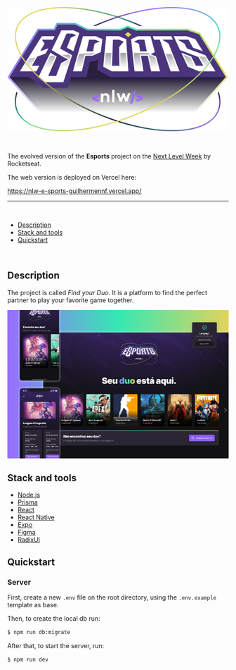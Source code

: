 <p align="center">
<img src="./web/src/assets/logo-nlw-esports.svg" alt="Next Level Week Esports Logo"/></p>

<br>

The evolved version of the **Esports** project on the [Next Level Week](https://lp.rocketseat.com.br/nlw) by Rocketseat.

The web version is deployed on Vercel here:

https://nlw-e-sports-guilhermennf.vercel.app/

<hr>
<br>

-   [Description](#description)
-   [Stack and tools](#stack-and-tools)
-   [Quickstart](#quickstart)

<br>

## Description

The project is called _Find your Duo_.
It is a platform to find the perfect partner to play your favorite game together.

<p align="center">
<img src="./web/src/assets/NLW_eSports.jpg" alt="Next Level Week Esports Logo"/></p>

## Stack and tools

-   [Node.js](https://nodejs.org/en/)
-   [Prisma](https://www.prisma.io/)
-   [React](https://reactjs.org/)
-   [React Native](https://reactnative.dev/)
-   [Expo](https://expo.dev/)
-   [Figma](https://www.figma.com/)
-   [RadixUI](https://www.radix-ui.com/)

## Quickstart

### Server

First, create a new `.env` file on the root directory, using the `.env.example` template as base.

Then, to create the local db run:

```sh
$ npm run db:migrate
```

After that, to start the server, run:

```sh
$ npm run dev
```
